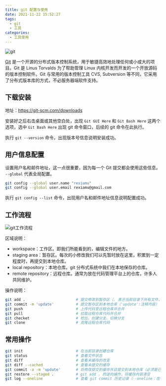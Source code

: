 ```yaml
---
title: git 配置与使用
date: 2021-11-22 15:52:27
tags:
  - git
  - 工具
categories:
  - 工具使用
---
```


![git](https://gitee.com/Rexiamu/image-hosting/raw/master/img/20211122160438.png)

[Git](https://git-scm.com/book/zh/v2) 是一个开源的分布式版本控制系统，用于敏捷高效地处理任何或小或大的项目。Git 是 Linus Torvalds 为了帮助管理 Linux 内核开发而开发的一个开放源码的版本控制软件。Git 与常用的版本控制工具 CVS, Subversion 等不同，它采用了分布式版本库的方式，不必服务器端软件支持。

<!-- more -->

## 下载安装

地址：https://git-scm.com/downloads

安装好之后右击桌面或其他空白处，出现 `Git GUI Here` 和 `Git Bash Here` 这两个选项，选中 `Git Bash Here` 出现 git 命令窗口，后续的 git 命令在此执行。

执行 `git --version` 命令，出现版本号信息说明安装成功。

## 用户信息配置

设置用户名和邮件地址，这一点很重要，因为每一个 Git 提交都会使用这些信息。 `--global` 代表全局配置。

```bash
git config --global user.name "rexiamu"
git config --global user.email rexiamu@gmail.com
```

执行 `git config --list` 命令，出现用户名和邮件地址信息说明配置成功。

## 工作流程

![git工作流程](https://gitee.com/Rexiamu/image-hosting/raw/master/img/20211122160702.png)

区域说明：

- workspace：工作区。即我们所能看到的，编辑文件的地方。
- staging area：暂存区。每次的小修改我们可以先暂时放在这里，积累到一定程度时，再提交到本地仓库。
- local repository：本地仓库。git 分布式系统中我们在本地保存的仓库。
- remote repository：远程仓库。通常为放在代码管理平台上的仓库，许多人共同维护。

操作说明：

```bash
git add .                       # 提交修改到暂存区（. 表示当前目录下所有文件，提交指定文件时写成指定文件路径，如：./files/1.txt）
git commit -m 'update'          # 提交暂存区到本地仓库（'update':注释内容）
git push                        # 上传代码至远程仓库并合并
git pull                        # 拉取远程仓库代码并合并
git checket                     # 检出，创建分支、切换分支
git clone                       # 克隆远程仓库代码
```

## 常用操作
```bash
git init                        # 在当前目录创建仓库
git status                      # 查看文件状态
git diff                        # 查看未缓存的改变
git diff --cached               # 查看未提交的缓存
git commit -a -m 'update'       # 将修改提交到缓存并且提交到本地仓库（必须是已经跟踪过的文件）
git restore --staged .          # git add . 的逆向操作，将缓存内容清空
git log --oneline               # 查看 git commit 历史记录（--oneline：在一行显示）
```
